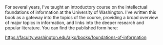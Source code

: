 For several years, I've taught an introductory course on the intellectual foundations of information at the University of Washington. I've written this book as a gateway into the topics of the course, providing a broad overview of major topics in information, and links into the deeper research and popular literature. You can find the published form here:

https://faculty.washington.edu/ajko/books/foundations-of-information

